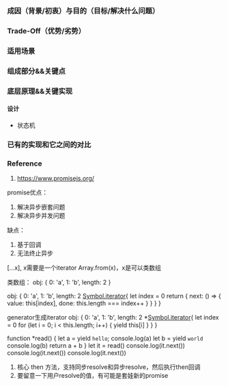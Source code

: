 <!--
 * @description: 
 * @author: xiangrong.liu
 * @Date: 2020-10-29 09:45:23
 * @LastEditors: xiangrong.liu
 * @LastEditTime: 2020-11-04 16:49:08
-->



### 成因（背景/初衷）与目的（目标/解决什么问题）



### Trade-Off（优势/劣势）

### 适用场景

### 组成部分&&关键点

### 底层原理&&关键实现

#### 设计
- 状态机

### 已有的实现和它之间的对比

### Reference
1. https://www.promisejs.org/

promise优点：
1. 解决异步嵌套问题
2. 解决异步并发问题

缺点：
1. 基于回调
2. 无法终止异步

[...x], x需要是一个iterator
Array.from(x)，x是可以类数组

类数组：
obj: {
    0: 'a',
    1: 'b',
    length: 2
}



obj: {
    0: 'a',
    1: 'b',
    length: 2
    <!-- 迭代器 -->
    [Symbol.iterator](){
        let index = 0
        return {
            next: () => {
                value: this[index],
                done: this.length === index++
            }
        }
    }
}

generator生成iterator
obj: {
    0: 'a',
    1: 'b',
    length: 2
    <!-- 迭代器 -->
    *[Symbol.iterator](){
        let index = 0
        for (let i = 0; i < this.length; i++) {
            yield this[i]
        }
    }
}

function *read() {
    let a = yield `hello`;
    console.log(a)
    let b = yield `world`
    console.log(b)
    return a + b
}
let it = read()
console.log(it.next())
console.log(it.next())
console.log(it.next())


1. 核心 then 方法，支持同步resolve和异步resolve，然后执行then回调
2. 要留意一下用户resolve的值，有可能是套娃新的promise